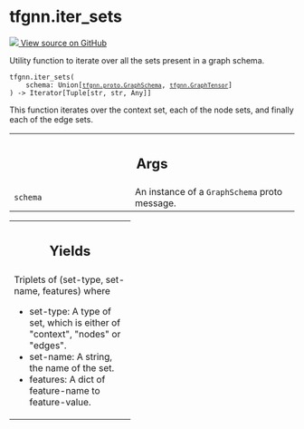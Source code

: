 # tfgnn.iter_sets

<!-- Insert buttons and diff -->

<a target="_blank" href="https://github.com/tensorflow/gnn/tree/master/tensorflow_gnn/graph/schema_utils.py#L302-L327">
<img src="https://www.tensorflow.org/images/GitHub-Mark-32px.png" /> View source
on GitHub </a>

Utility function to iterate over all the sets present in a graph schema.

<pre class="devsite-click-to-copy prettyprint lang-py tfo-signature-link">
<code>tfgnn.iter_sets(
    schema: Union[<a href="../tfgnn/proto/GraphSchema.md"><code>tfgnn.proto.GraphSchema</code></a>, <a href="../tfgnn/GraphTensor.md"><code>tfgnn.GraphTensor</code></a>]
) -> Iterator[Tuple[str, str, Any]]
</code></pre>

<!-- Placeholder for "Used in" -->

This function iterates over the context set, each of the node sets, and finally
each of the edge sets.

<!-- Tabular view -->

 <table class="responsive fixed orange">
<colgroup><col width="214px"><col></colgroup>
<tr><th colspan="2"><h2 class="add-link">Args</h2></th></tr>

<tr>
<td>
<code>schema</code><a id="schema"></a>
</td>
<td>
An instance of a <code>GraphSchema</code> proto message.
</td>
</tr>
</table>

<!-- Tabular view -->

 <table class="responsive fixed orange">
<colgroup><col width="214px"><col></colgroup>
<tr><th colspan="2"><h2 class="add-link">Yields</h2></th></tr>
<tr class="alt">
<td colspan="2">
Triplets of (set-type, set-name, features) where

*   set-type: A type of set, which is either of "context", "nodes" or "edges".
*   set-name: A string, the name of the set.
*   features: A dict of feature-name to feature-value. </td> </tr>

</table>
